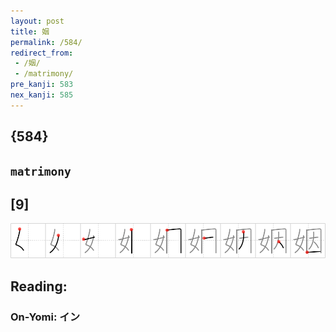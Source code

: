 ```yaml
---
layout: post
title: 姻
permalink: /584/
redirect_from:
 - /姻/
 - /matrimony/
pre_kanji: 583
nex_kanji: 585
---
```


## {584}

## `matrimony`

## [9]

<div class="stroke"><img src="../images/E5A7BB.png" /></div>

## Reading:

### On-Yomi: イン
